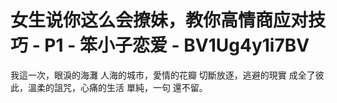 # 女生说你这么会撩妹，教你高情商应对技巧 - P1 - 笨小子恋爱 - BV1Ug4y1i7BV

我這一次，眼淚的海灘 人海的城市，愛情的花瓣 切斷放逐，逃避的現實 成全了彼此，溫柔的詛咒，心痛的生活 單純，一句 還不留。

